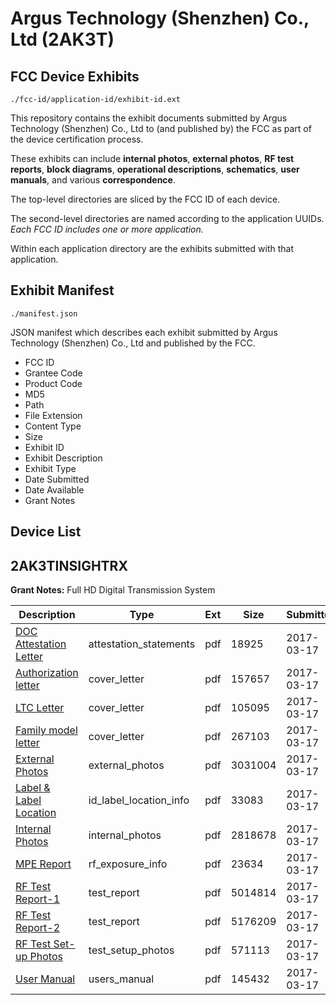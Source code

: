 # Argus Technology (Shenzhen) Co., Ltd (2AK3T)
## FCC Device Exhibits

```
./fcc-id/application-id/exhibit-id.ext
```

This repository contains the exhibit documents submitted by Argus Technology (Shenzhen) Co., Ltd to (and published by) the FCC as part of the device certification process.

These exhibits can include **internal photos**, **external photos**, **RF test reports**, **block diagrams**, **operational descriptions**, **schematics**, **user manuals**, and various **correspondence**.

The top-level directories are sliced by the FCC ID of each device.

The second-level directories are named according to the application UUIDs. *Each FCC ID includes one or more application.*

Within each application directory are the exhibits submitted with that application. 

## Exhibit Manifest

```
./manifest.json
```

JSON manifest which describes each exhibit submitted by Argus Technology (Shenzhen) Co., Ltd and published by the FCC.

- FCC ID
- Grantee Code
- Product Code
- MD5
- Path
- File Extension
- Content Type
- Size
- Exhibit ID
- Exhibit Description
- Exhibit Type
- Date Submitted
- Date Available
- Grant Notes

## Device List
## 2AK3TINSIGHTRX
**Grant Notes:** Full HD Digital Transmission System

| Description | Type | Ext | Size | Submitted | Available |
| ----------- | ---- | --- | ---- | --------- | --------- |
| [DOC Attestation Letter](2AK3TINSIGHTRX/bc6b206336c5e25782c8f8df2d686c7c/3320341.pdf) | attestation_statements | pdf | 18925 | 2017-03-17 | 2017-03-17 |
| [Authorization letter](2AK3TINSIGHTRX/bc6b206336c5e25782c8f8df2d686c7c/3320343.pdf) | cover_letter | pdf | 157657 | 2017-03-17 | 2017-03-17 |
| [LTC Letter](2AK3TINSIGHTRX/bc6b206336c5e25782c8f8df2d686c7c/3320344.pdf) | cover_letter | pdf | 105095 | 2017-03-17 | 2017-03-17 |
| [Family model letter](2AK3TINSIGHTRX/bc6b206336c5e25782c8f8df2d686c7c/3320345.pdf) | cover_letter | pdf | 267103 | 2017-03-17 | 2017-03-17 |
| [External Photos](2AK3TINSIGHTRX/bc6b206336c5e25782c8f8df2d686c7c/3320346.pdf) | external_photos | pdf | 3031004 | 2017-03-17 | 2017-03-17 |
| [Label & Label Location](2AK3TINSIGHTRX/bc6b206336c5e25782c8f8df2d686c7c/3320347.pdf) | id_label_location_info | pdf | 33083 | 2017-03-17 | 2017-03-17 |
| [Internal Photos](2AK3TINSIGHTRX/bc6b206336c5e25782c8f8df2d686c7c/3320348.pdf) | internal_photos | pdf | 2818678 | 2017-03-17 | 2017-03-17 |
| [MPE Report](2AK3TINSIGHTRX/bc6b206336c5e25782c8f8df2d686c7c/3320351.pdf) | rf_exposure_info | pdf | 23634 | 2017-03-17 | 2017-03-17 |
| [RF Test Report-1](2AK3TINSIGHTRX/bc6b206336c5e25782c8f8df2d686c7c/3320363.pdf) | test_report | pdf | 5014814 | 2017-03-17 | 2017-03-17 |
| [RF Test Report-2](2AK3TINSIGHTRX/bc6b206336c5e25782c8f8df2d686c7c/3320364.pdf) | test_report | pdf | 5176209 | 2017-03-17 | 2017-03-17 |
| [RF Test Set-up Photos](2AK3TINSIGHTRX/bc6b206336c5e25782c8f8df2d686c7c/3320365.pdf) | test_setup_photos | pdf | 571113 | 2017-03-17 | 2017-03-17 |
| [User Manual](2AK3TINSIGHTRX/bc6b206336c5e25782c8f8df2d686c7c/3320353.pdf) | users_manual | pdf | 145432 | 2017-03-17 | 2017-03-17 |

